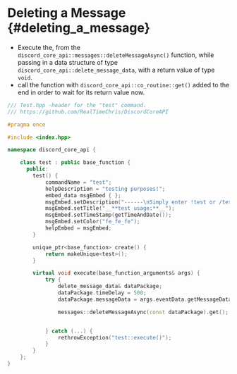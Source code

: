 Deleting a Message {#deleting_a_message}
============
- Execute the, from the `discord_core_api::messages::deleteMessageAsync()` function, while passing in a data structure of type `discord_core_api::delete_message_data`, with a return value of type `void`.
- call the function with `discord_core_api::co_routine::get()` added to the end in order to wait for its return value now.

```cpp
/// Test.hpp -header for the "test" command.
/// https://github.com/RealTimeChris/DiscordCoreAPI

#pragma once

#include <index.hpp>

namespace discord_core_api {

	class test : public base_function {
	  public:
		test() {
			commandName = "test";
			helpDescription = "testing purposes!";
			embed_data msgEmbed { };
			msgEmbed.setDescription("------\nSimply enter !test or /test!\n------");
			msgEmbed.setTitle("__**test usage:**__");
			msgEmbed.setTimeStamp(getTimeAndDate());
			msgEmbed.setColor("fe_fe_fe");
			helpEmbed = msgEmbed;
		}

		unique_ptr<base_function> create() {
			return makeUnique<test>();
		}

		virtual void execute(base_function_arguments& args) {
			try {
				delete_message_data& dataPackage;
				dataPackage.timeDelay = 500;
				dataPackage.messageData = args.eventData.getMessageData();

				messages::deleteMessageAsync(const dataPackage).get();


			} catch (...) {
				rethrowException("test::execute()");
			}
		}
	};
}
```
